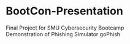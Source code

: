 # BootCon-Presentation

Final Project for SMU Cybersecurity Bootcamp 
<br> Demonstration of Phishing Simulator goPhish
